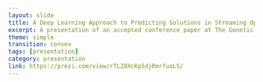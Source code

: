 ```yaml
---
layout: slide
title: A Deep Learning Approach to Predicting Solutions in Streaming Optimisation Domains
excerpt: A presentation of an accepted conference paper at The Genetic and Evolutionary Computation Conference (GECCO20).
theme: simple
transition: convex
tags: [presentation]
category: presentation
link: https://prezi.com/view/rTLZ8XcKp5djRmrfuaLS/
---
```




